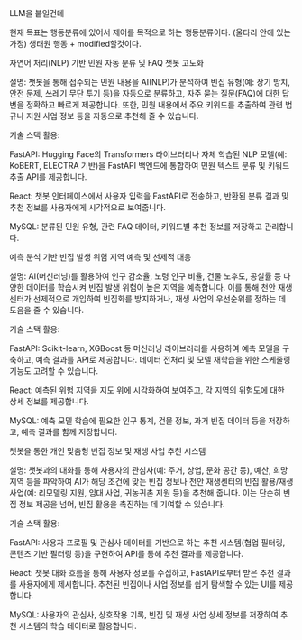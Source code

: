 LLM을 붙일건데 


현재 목표는 행동분류에 있어서 제어를 목적으로 하는 행동분류이다.
(울타리 안에 있는 가정)
생태원 행동  + modified할것이다.



자연어 처리(NLP) 기반 민원 자동 분류 및 FAQ 챗봇 고도화



설명: 챗봇을 통해 접수되는 민원 내용을 AI(NLP)가 분석하여 빈집 유형(예: 장기 방치, 안전 문제, 쓰레기 무단 투기 등)을 자동으로 분류하고, 자주 묻는 질문(FAQ)에 대한 답변을 정확하고 빠르게 제공합니다. 또한, 민원 내용에서 주요 키워드를 추출하여 관련 법규나 지원 사업 정보 등을 자동으로 추천해 줄 수 있습니다.

기술 스택 활용:

FastAPI: Hugging Face의 Transformers 라이브러리나 자체 학습된 NLP 모델(예: KoBERT, ELECTRA 기반)을 FastAPI 백엔드에 통합하여 민원 텍스트 분류 및 키워드 추출 API를 제공합니다.

React: 챗봇 인터페이스에서 사용자 입력을 FastAPI로 전송하고, 반환된 분류 결과 및 추천 정보를 사용자에게 시각적으로 보여줍니다.

MySQL: 분류된 민원 유형, 관련 FAQ 데이터, 키워드별 추천 정보를 저장하고 관리합니다.

  

예측 분석 기반 빈집 발생 위험 지역 예측 및 선제적 대응

  

설명: AI(머신러닝)를 활용하여 인구 감소율, 노령 인구 비율, 건물 노후도, 공실률 등 다양한 데이터를 학습시켜 빈집 발생 위험이 높은 지역을 예측합니다. 이를 통해 천안 재생센터가 선제적으로 개입하여 빈집화를 방지하거나, 재생 사업의 우선순위를 정하는 데 도움을 줄 수 있습니다.

기술 스택 활용:

FastAPI: Scikit-learn, XGBoost 등 머신러닝 라이브러리를 사용하여 예측 모델을 구축하고, 예측 결과를 API로 제공합니다. 데이터 전처리 및 모델 재학습을 위한 스케줄링 기능도 고려할 수 있습니다.

React: 예측된 위험 지역을 지도 위에 시각화하여 보여주고, 각 지역의 위험도에 대한 상세 정보를 제공합니다.

MySQL: 예측 모델 학습에 필요한 인구 통계, 건물 정보, 과거 빈집 데이터 등을 저장하고, 예측 결과를 함께 저장합니다.

챗봇을 통한 개인 맞춤형 빈집 정보 및 재생 사업 추천 시스템

  

설명: 챗봇과의 대화를 통해 사용자의 관심사(예: 주거, 상업, 문화 공간 등), 예산, 희망 지역 등을 파악하여 AI가 해당 조건에 맞는 빈집 정보나 천안 재생센터의 빈집 활용/재생 사업(예: 리모델링 지원, 임대 사업, 귀농귀촌 지원 등)을 추천해 줍니다. 이는 단순히 빈집 정보 제공을 넘어, 빈집 활용을 촉진하는 데 기여할 수 있습니다.

기술 스택 활용:

FastAPI: 사용자 프로필 및 관심사 데이터를 기반으로 하는 추천 시스템(협업 필터링, 콘텐츠 기반 필터링 등)을 구현하여 API를 통해 추천 결과를 제공합니다.

React: 챗봇 대화 흐름을 통해 사용자 정보를 수집하고, FastAPI로부터 받은 추천 결과를 사용자에게 제시합니다. 추천된 빈집이나 사업 정보를 쉽게 탐색할 수 있는 UI를 제공합니다.

MySQL: 사용자의 관심사, 상호작용 기록, 빈집 및 재생 사업 상세 정보를 저장하여 추천 시스템의 학습 데이터로 활용합니다.